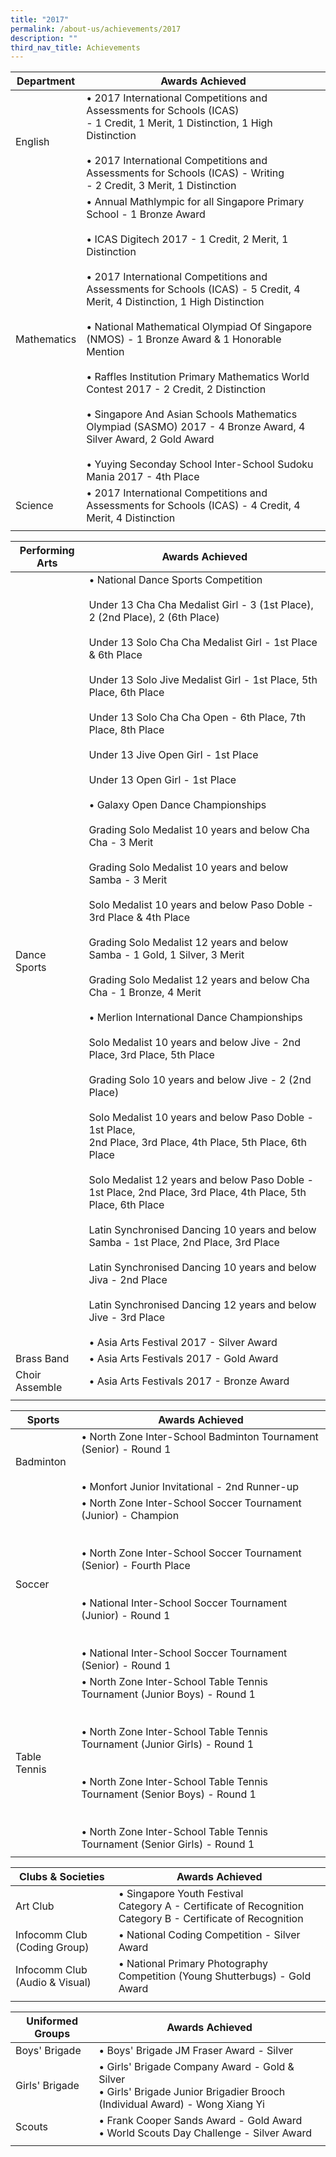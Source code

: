 ```yaml
---
title: "2017"
permalink: /about-us/achievements/2017
description: ""
third_nav_title: Achievements
---
```

| Department | Awards Achieved |
|---|---|
|  English | • 2017 International Competitions and Assessments for Schools (ICAS)<br>- 1 Credit, 1 Merit, 1 Distinction, 1 High Distinction<br><br>• 2017 International Competitions and Assessments for Schools (ICAS) - Writing<br>- 2 Credit, 3 Merit, 1 Distinction |
| Mathematics | • Annual Mathlympic for all Singapore Primary School - 1 Bronze Award<br><br>• ICAS Digitech 2017 - 1 Credit, 2 Merit, 1 Distinction<br><br>• 2017 International Competitions and Assessments for Schools (ICAS) - 5 Credit, 4 Merit, 4 Distinction, 1 High Distinction<br><br>• National Mathematical Olympiad Of Singapore (NMOS) - 1 Bronze Award & 1 Honorable Mention<br><br>• Raffles Institution Primary Mathematics World Contest 2017 - 2 Credit, 2 Distinction<br><br>• Singapore And Asian Schools Mathematics Olympiad (SASMO) 2017 - 4 Bronze Award, 4 Silver Award, 2 Gold Award<br><br>• Yuying Seconday School Inter-School Sudoku Mania 2017 - 4th Place<br> |
| Science | • 2017 International Competitions and Assessments for Schools (ICAS) - 4 Credit, 4 Merit, 4 Distinction |
| | |

| Performing Arts | Awards Achieved |
|---|---|
| Dance Sports | • National Dance Sports Competition <br><br>Under 13 Cha Cha Medalist Girl - 3 (1st Place), 2 (2nd Place), 2 (6th Place)<br><br> Under 13 Solo Cha Cha Medalist Girl - 1st Place & 6th Place<br><br>Under 13 Solo Jive Medalist Girl - 1st Place, 5th Place, 6th Place<br><br>Under 13 Solo Cha Cha Open - 6th Place, 7th Place, 8th Place<br><br>Under 13 Jive Open Girl - 1st Place<br><br>Under 13 Open Girl - 1st Place<br><br>• Galaxy Open Dance Championships<br><br>Grading Solo Medalist 10 years and below Cha Cha - 3 Merit<br><br>Grading Solo Medalist 10 years and below Samba - 3 Merit<br><br>Solo Medalist 10 years and below Paso Doble - 3rd Place & 4th Place<br><br>Grading Solo Medalist 12 years and below Samba - 1 Gold, 1 Silver, 3 Merit<br><br>Grading Solo Medalist 12 years and below Cha Cha - 1 Bronze, 4 Merit<br><br>• Merlion International Dance Championships<br><br>Solo Medalist 10 years and below Jive - 2nd Place, 3rd Place, 5th Place<br><br>Grading Solo 10 years and below Jive - 2 (2nd Place)<br><br>Solo Medalist 10 years and below Paso Doble - 1st Place,<br>2nd Place, 3rd Place, 4th Place, 5th Place, 6th Place<br><br>Solo Medalist 12 years and below Paso Doble - 1st Place, 2nd Place, 3rd Place, 4th Place, 5th Place, 6th Place<br><br>Latin Synchronised Dancing 10 years and below Samba - 1st Place, 2nd Place, 3rd Place<br><br>Latin Synchronised Dancing 10 years and below Jiva - 2nd Place<br><br>Latin Synchronised Dancing 12 years and below Jive - 3rd Place<br><br>• Asia Arts Festival 2017 - Silver Award |
| Brass Band | • Asia Arts Festivals 2017 - Gold Award |
|  Choir Assemble | • Asia Arts Festivals 2017 - Bronze Award  |
| | |

| Sports | Awards Achieved |
|---|---|
| Badminton | • North Zone Inter-School Badminton Tournament (Senior) - Round 1<br><br><br>• Monfort Junior Invitational - 2nd Runner-up |
| Soccer | • North Zone Inter-School Soccer Tournament (Junior) - Champion<br><br><br>• North Zone Inter-School Soccer Tournament<br>(Senior) - Fourth Place<br><br><br>• National Inter-School Soccer Tournament (Junior) - Round 1<br><br><br>• National Inter-School Soccer Tournament (Senior) - Round 1 |
|  Table Tennis | • North Zone Inter-School Table Tennis Tournament (Junior Boys) - Round 1<br><br><br>• North Zone Inter-School Table Tennis Tournament (Junior Girls) - Round 1<br><br><br>• North Zone Inter-School Table Tennis Tournament (Senior Boys) - Round 1<br><br><br>• North Zone Inter-School Table Tennis Tournament (Senior Girls) - Round 1 |
| | |

| Clubs & Societies | Awards Achieved |
|---|---|
| Art Club | • Singapore Youth Festival<br>Category A - Certificate of Recognition<br>Category B - Certificate of Recognition |
| Infocomm Club (Coding Group) | • National Coding Competition - Silver Award |
|  Infocomm Club (Audio & Visual) | • National Primary Photography Competition (Young Shutterbugs) - Gold Award  |
| | |

| Uniformed Groups | Awards Achieved |
|---|---|
| Boys' Brigade | • Boys' Brigade JM Fraser Award - Silver |
| Girls' Brigade | • Girls' Brigade Company Award - Gold & Silver <br>• Girls' Brigade Junior Brigadier Brooch (Individual Award) - Wong Xiang Yi<br> |
|  Scouts | • Frank Cooper Sands Award - Gold Award<br>• World Scouts Day Challenge - Silver Award  |
| | |